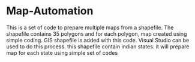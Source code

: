 # Map-Automation
This is a set of code to prepare multiple maps from a shapefile. The shapefile contains 35 polygons and for each polygon, map created using simple coding.
GIS shapefile is added with this code.
Visual Studio can be used to do this process.
this shapefile contain indian states. it will prepare map for each state using simple set of codes

